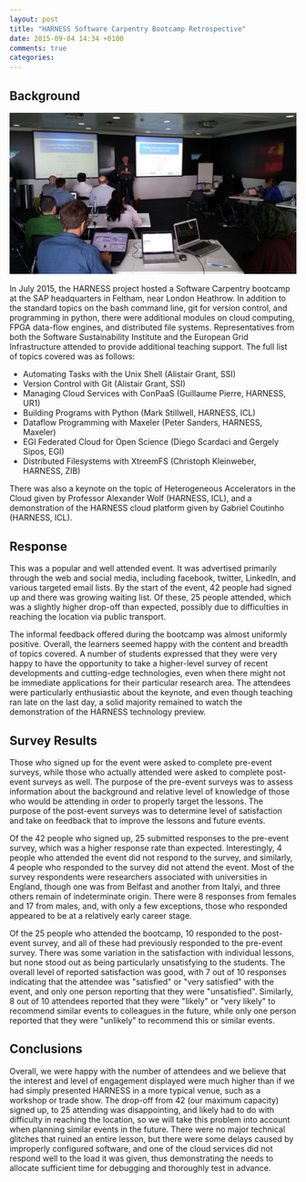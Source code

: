 ```yaml
---
layout: post
title: "HARNESS Software Carpentry Bootcamp Retrospective"
date: 2015-09-04 14:34 +0100
comments: true
categories: 
---
```


## Background

![Alex Wolf Keynote](/images/20150715_143559.jpg)

In July 2015, the HARNESS project hosted a Software Carpentry bootcamp at the
SAP headquarters in Feltham, near London Heathrow. In addition to the standard
topics on the bash command line, git for version control, and programming in
python, there were additional modules on cloud computing, FPGA data-flow
engines, and distributed file systems. Representatives from both the Software
Sustainability Institute and the European Grid Infrastructure attended to
provide additional teaching support. The full list of topics covered was as
follows:

- Automating Tasks with the Unix Shell (Alistair Grant, SSI)
- Version Control with Git (Alistair Grant, SSI)
- Managing Cloud Services with ConPaaS (Guillaume Pierre, HARNESS, UR1)
- Building Programs with Python (Mark Stillwell, HARNESS, ICL)
- Dataflow Programming with Maxeler (Peter Sanders, HARNESS, Maxeler)
- EGI Federated Cloud for Open Science (Diego Scardaci and Gergely Sipos, EGI)
- Distributed Filesystems with XtreemFS (Christoph Kleinweber, HARNESS, ZIB)

There was also a keynote on the topic of Heterogeneous Accelerators in the
Cloud given by Professor Alexander Wolf (HARNESS, ICL), and a demonstration of
the HARNESS cloud platform given by Gabriel Coutinho (HARNESS, ICL).

<!--more-->

## Response

This was a popular and well attended event. It was advertised primarily through
the web and social media, including facebook, twitter, LinkedIn, and various
targeted email lists. By the start of the event, 42 people had signed up and
there was growing waiting list. Of these, 25 people attended, which was
a slightly higher drop-off than expected, possibly due to difficulties in
reaching the location via public transport.

The informal feedback offered during the bootcamp was almost uniformly
positive. Overall, the learners seemed happy with the content and breadth of
topics covered. A number of students expressed that they were very happy to
have the opportunity to take a higher-level survey of recent developments and
cutting-edge technologies, even when there might not be immediate applications
for their particular research area. The attendees were particularly
enthusiastic about the keynote, and even though teaching ran late on the last
day, a solid majority remained to watch the demonstration of the HARNESS
technology preview.

## Survey Results

Those who signed up for the event were asked to complete pre-event surveys,
while those who actually attended were asked to complete post-event surveys as
well. The purpose of the pre-event surveys was to assess information about the
background and relative level of knowledge of those who would be attending in
order to properly target the lessons. The purpose of the post-event surveys was
to determine level of satisfaction and take on feedback that to improve the
lessons and future events.

Of the 42 people who signed up, 25 submitted responses to the pre-event survey,
which was a higher response rate than expected. Interestingly, 4 people who
attended the event did not respond to the survey, and similarly, 4 people who
responded to the survey did not attend the event. Most of the survey
respondents were researchers associated with universities in England, though
one was from Belfast and another from Italyi, and three others remain of
indeterminate origin. There were 8 responses from females and 17 from males,
and, with only a few exceptions, those who responded appeared to be at
a relatively early career stage.

Of the 25 people who attended the bootcamp, 10 responded to the post-event
survey, and all of these had previously responded to the pre-event survey.
There was some variation in the satisfaction with individual lessons, but none
stood out as being particularly unsatisfying to the students. The overall level
of reported satisfaction was good, with 7 out of 10 responses indicating that
the attendee was "satisfied" or "very satisfied" with the event, and only one
person reporting that they were "unsatisfied". Similarly, 8 out of 10 attendees
reported that they were "likely" or "very likely" to recommend similar events
to colleagues in the future, while only one person reported that they were
"unlikely" to recommend this or similar events.

## Conclusions

Overall, we were happy with the number of attendees and we believe that the
interest and level of engagement displayed were much higher than if we had
simply presented HARNESS in a more typical venue, such as a workshop or trade
show. The drop-off from 42 (our maximum capacity) signed up, to 25 attending
was disappointing, and likely had to do with difficulty in reaching the
location, so we will take this problem into account when planning similar
events in the future. There were no major technical glitches that ruined an
entire lesson, but there were some delays caused by improperly configured
software, and one of the cloud services did not respond well to the load it was
given, thus demonstrating the needs to allocate sufficient time for debugging
and thoroughly test in advance.
